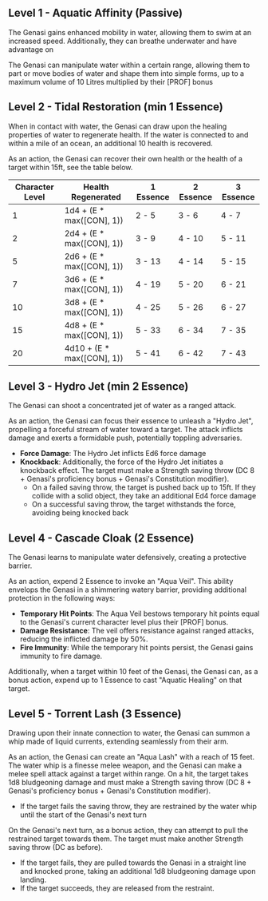 ## Level 1 - Aquatic Affinity (Passive)
The Genasi gains enhanced mobility in water, allowing them to swim at an increased speed. 
Additionally, they can breathe underwater and have advantage on

The Genasi can manipulate water within a certain range, allowing them to part or move bodies of water and shape them into simple forms, up to a maximum volume of 10 Litres multiplied by their \[PROF\] bonus

## Level 2 - Tidal Restoration (min 1 Essence)
When in contact with water, the Genasi can draw upon the healing properties of water to regenerate health. If the water is connected to and within a mile of an ocean, an additional 10 health is recovered.

As an action, the Genasi can recover their own health or the health of a target within 15ft, see the table below.

| Character Level | Health Regenerated | 1 Essence | 2 Essence | 3 Essence |
| ---- | ---- | ---- | ---- | ---- |
| 1 | 1d4 + (E * max(\[CON\], 1)) | 2 - 5 | 3 - 6 | 4 - 7 |
| 2 | 2d4 + (E * max(\[CON\], 1)) | 3 - 9 | 4 - 10 | 5 - 11 |
| 5 | 2d6 + (E * max(\[CON\], 1)) | 3 - 13 | 4 - 14 | 5 - 15 |
| 7 | 3d6 + (E * max(\[CON\], 1)) | 4 - 19 | 5 - 20 | 6 - 21 |
| 10 | 3d8 + (E * max(\[CON\], 1)) | 4 - 25 | 5 - 26 | 6 - 27 |
| 15 | 4d8 + (E * max(\[CON\], 1)) | 5 - 33 | 6 - 34 | 7 - 35 |
| 20 | 4d10 + (E * max(\[CON\], 1)) | 5 - 41 | 6 - 42 | 7 - 43 |

## Level 3 - Hydro Jet (min 2 Essence)
The Genasi can shoot a concentrated jet of water as a ranged attack.

As an action, the Genasi can focus their essence to unleash a "Hydro Jet", propelling a forceful stream of water toward a target. The attack inflicts damage and exerts a formidable push, potentially toppling adversaries.
- **Force Damage**: The Hydro Jet inflicts Ed6 force damage
- **Knockback**: Additionally, the force of the Hydro Jet initiates a knockback effect. The target must make a Strength saving throw (DC 8 + Genasi's proficiency bonus + Genasi's Constitution modifier).
	- On a failed saving throw, the target is pushed back up to 15ft. If they collide with a solid object, they take an additional Ed4 force damage
	- On a successful saving throw, the target withstands the force, avoiding being knocked back


## Level 4 - Cascade Cloak (2 Essence)
The Genasi learns to manipulate water defensively, creating a protective barrier.

As an action, expend 2 Essence to invoke an "Aqua Veil". This ability envelops the Genasi in a shimmering watery barrier, providing additional protection in the following ways:
- **Temporary Hit Points**: The Aqua Veil bestows temporary hit points equal to the Genasi's current character level plus their \[PROF\] bonus. 
- **Damage Resistance**: The veil offers resistance against ranged attacks, reducing the inflicted damage by 50%.
- **Fire Immunity**: While the temporary hit points persist, the Genasi gains immunity to fire damage.

Additionally, when a target within 10 feet of the Genasi, the Genasi can, as a bonus action, expend up to 1 Essence to cast "Aquatic Healing" on that target. 

## Level 5 - Torrent Lash (3 Essence)
Drawing upon their innate connection to water, the Genasi can summon a whip made of liquid currents, extending seamlessly from their arm.

As an action, the Genasi can create an "Aqua Lash" with a reach of 15 feet. The water whip is a finesse melee weapon, and the Genasi can make a melee spell attack against a target within range. On a hit, the target takes 1d8 bludgeoning damage and must make a Strength saving throw (DC 8 + Genasi's proficiency bonus + Genasi's Constitution modifier).
- If the target fails the saving throw, they are restrained by the water whip until the start of the Genasi's next turn

On the Genasi's next turn, as a bonus action, they can attempt to pull the restrained target towards them. The target must make another Strength saving throw (DC as before).
- If the target fails, they are pulled towards the Genasi in a straight line and knocked prone, taking an additional 1d8 bludgeoning damage upon landing.
- If the target succeeds, they are released from the restraint.